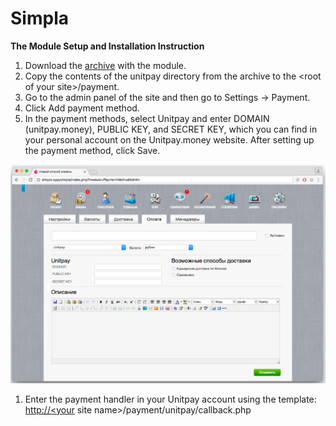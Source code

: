 # Simpla

**The Module Setup and Installation Instruction**

1. Download the [archive](https://github.com/unitpay/simpla-module) with the module.
2. Copy the contents of the unitpay directory from the archive to the &lt;root of your site&gt;/payment.
3. Go to the admin panel of the site and then go to Settings -&gt; Payment.
4. Click Add payment method.
5. In the payment methods, select Unitpay and enter DOMAIN \(unitpay.money\), PUBLIC KEY, and SECRET KEY, which you can find in your personal account on the Unitpay.money website. After setting up the payment method, click Save.

![](../../.gitbook/assets/image%20%2822%29.png)

1. Enter the payment handler in your Unitpay account using the template: [http://&lt;your](http://<your) site name&gt;/payment/unitpay/callback.php

